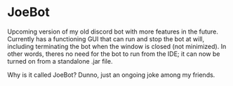 # JoeBot
Upcoming version of my old discord bot with more features in the future.
Currently has a functioning GUI that can run and stop the bot at will, including terminating the bot when the window is closed (not minimized). In other words, theres no need for the bot to run from the IDE; it can now be turned on from a standalone .jar file.

Why is it called JoeBot? Dunno, just an ongoing joke among my friends.

